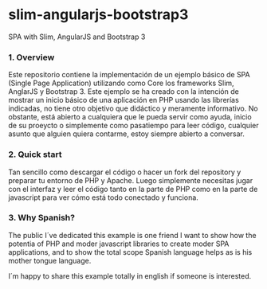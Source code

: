 # slim-angularjs-bootstrap3
SPA with Slim, AngularJS and Bootstrap 3

### 1. Overview

Este repositorio contiene la implementación de un ejemplo básico de SPA (Single Page Application) utilizando como Core los frameworks Slim, AnglarJS y Bootstrap 3. Este ejemplo se ha creado con la intención de mostrar un inicio básico de una aplicación en PHP usando las librerías indicadas, no tiene otro objetivo que didáctico y meramente informativo. No obstante, está abierto a cualquiera que le pueda servir como ayuda, inicio de su proeycto o simplemente como pasatiempo para leer código, cualquier asunto que alguien quiera contarme, estoy siempre abierto a conversar.

### 2. Quick start

Tan sencillo como descargar el código o hacer un fork del repository y preparar tu entorno de PHP y Apache. Luego simplemente necesitas jugar con el interfaz y leer el código tanto en la parte de PHP como en la parte de javascript para ver cómo está todo conectado y funciona.

### 3. Why Spanish?

The public I´ve dedicated this example is one friend I want to show how the potentia of PHP and moder javascript libraries to create moder SPA applications, and to show the total scope Spanish language helps as is his mother tongue language.

I´m happy to share this example totally in english if someone is interested.